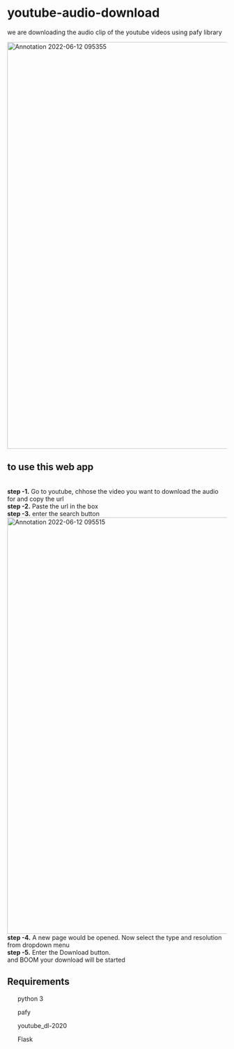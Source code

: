 # youtube-audio-download
we are downloading the audio clip of the youtube videos using pafy library


<img width="932" alt="Annotation 2022-06-12 095355" src="https://user-images.githubusercontent.com/77840111/173497128-c2610f92-95c4-4e4a-973f-e3ce474150ed.png">
<h2>to use this web app </h2> <br>
<b>step -1.</b> Go to youtube, chhose the video you want to download the audio for and copy the url <br />
<b>step -2.</b> Paste the url in the box <br />
<b>step -3.</b> enter the search button <br />
<img width="954" alt="Annotation 2022-06-12 095515" src="https://user-images.githubusercontent.com/77840111/173497169-c0eb9bb6-f03c-4ae5-804e-722596018456.png">
<b>step -4.</b> A new page would be opened. Now select the type and resolution from dropdown menu <br />
<b>step -5.</b> Enter the Download button. <br />
and BOOM your download will be started <br />


<h2>Requirements</h2>
<ul> python 3 </ul>
<ul> pafy </ul>
<ul> youtube_dl-2020 </ul>
<ul> Flask </ul>
